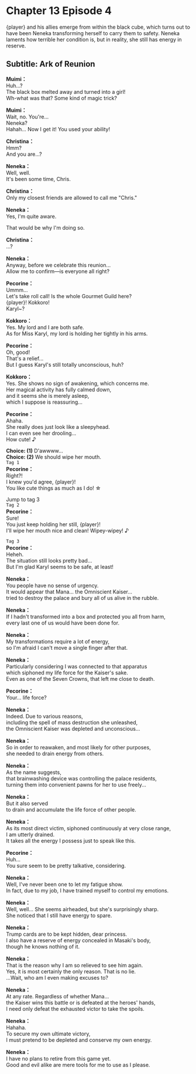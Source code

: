 # Chapter 13 Episode 4
{player} and his allies emerge from within the black cube, which turns out to have been Neneka transforming herself to carry them to safety. Neneka laments how terrible her condition is, but in reality, she still has energy in reserve.
  
## Subtitle: Ark of Reunion
  
**Muimi：**  
Huh...?  
The black box melted away and turned into a girl!  
Wh-what was that? Some kind of magic trick?  
  
**Muimi：**  
Wait, no. You're...  
 Neneka?  
Hahah... Now I get it! You used your ability!  
  
**Christina：**  
Hmm?  
And you are...?  
  
**Neneka：**  
Well, well.  
It's been some time, Chris.  
  
**Christina：**  
Only my closest friends are allowed to call me \"Chris.\"  
  
**Neneka：**  
Yes, I'm quite aware.  
  
That would be why I'm doing so.  
  
**Christina：**  
...?  
  
**Neneka：**  
Anyway, before we celebrate this reunion...  
Allow me to confirm—is everyone all right?  
  
**Pecorine：**  
Ummm...  
Let's take roll call! Is the whole Gourmet Guild here?  
{player}! Kokkoro!  
 Karyl~?  
  
**Kokkoro：**  
Yes. My lord and I are both safe.  
As for Miss Karyl, my lord is holding her tightly in his arms.  
  
**Pecorine：**  
Oh, good!  
 That's a relief...  
But I guess Karyl's still totally unconscious, huh?  
  
**Kokkoro：**  
Yes. She shows no sign of awakening, which concerns me.  
Her magical activity has fully calmed down,  
and it seems she is merely asleep,  
 which I suppose is reassuring...  
  
**Pecorine：**  
Ahaha.  
 She really does just look like a sleepyhead.  
I can even see her drooling...  
 How cute! ♪  
  
**Choice: (1)**  D'awwww...  
**Choice: (2)**  We should wipe her mouth.  
`Tag 1`  
**Pecorine：**  
Right?!  
 I knew you'd agree, {player}!  
You like cute things as much as I do! ☆  
  
Jump to tag 3  
`Tag 2`  
**Pecorine：**  
Sure!  
You just keep holding her still, {player}!  
I'll wipe her mouth nice and clean! Wipey-wipey! ♪  
  
`Tag 3`  
**Pecorine：**  
Heheh.  
 The situation still looks pretty bad...  
But I'm glad Karyl seems to be safe, at least!  
  
**Neneka：**  
You people have no sense of urgency.  
It would appear that Mana... the Omniscient Kaiser...  
tried to destroy the palace and bury all of us alive in the rubble.  
  
**Neneka：**  
If I hadn't transformed into a box and protected you all from harm,  
every last one of us would have been done for.  
  
**Neneka：**  
My transformations require a lot of energy,  
so I'm afraid I can't move a single finger after that.  
  
**Neneka：**  
Particularly considering I was connected to that apparatus  
which siphoned my life force for the Kaiser's sake.  
Even as one of the Seven Crowns, that left me close to death.  
  
**Pecorine：**  
Your... life force?  
  
**Neneka：**  
Indeed. Due to various reasons,  
including the spell of mass destruction she unleashed,  
the Omniscient Kaiser was depleted and unconscious...  
  
**Neneka：**  
So in order to reawaken, and most likely for other purposes,  
she needed to drain energy from others.  
  
**Neneka：**  
As the name suggests,  
that brainwashing device was controlling the palace residents,  
turning them into convenient pawns for her to use freely...  
  
**Neneka：**  
But it also served  
to drain and accumulate the life force of other people.  
  
**Neneka：**  
As its most direct victim, siphoned continuously at very close range,  
I am utterly drained.  
It takes all the energy I possess just to speak like this.  
  
**Pecorine：**  
Huh...  
You sure seem to be pretty talkative, considering.  
  
**Neneka：**  
Well, I've never been one to let my fatigue show.  
In fact, due to my job, I have trained myself to control my emotions.  
  
**Neneka：**  
Well, well... She seems airheaded, but she's surprisingly sharp.  
She noticed that I still have energy to spare.  
  
**Neneka：**  
Trump cards are to be kept hidden, dear princess.  
I also have a reserve of energy concealed in Masaki's body,  
though he knows nothing of it.  
  
**Neneka：**  
That is the reason why I am so relieved to see him again.  
Yes, it is most certainly the only reason. That is no lie.  
...Wait, who am I even making excuses to?  
  
**Neneka：**  
At any rate. Regardless of whether Mana...  
the Kaiser wins this battle or is defeated at the heroes' hands,  
I need only defeat the exhausted victor to take the spoils.  
  
**Neneka：**  
Hahaha.  
 To secure my own ultimate victory,  
I must pretend to be depleted and conserve my own energy.  
  
**Neneka：**  
I have no plans to retire from this game yet.  
Good and evil alike are mere tools for me to use as I please.  
